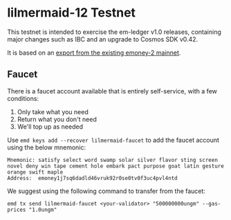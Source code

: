 # lilmermaid-12 Testnet

This testnet is intended to exercise the em-ledger v1.0 releases, containing major changes such as IBC and an upgrade to Cosmos SDK v0.42.

It is based on an [export from the existing emoney-2 mainnet](emoney-2.export.json).

## Faucet

There is a faucet account available that is entirely self-service, with a few conditions:

1) Only take what you need
2) Return what you don't need
3) We'll top up as needed

Use `emd keys add --recover lilmermaid-faucet` to add the faucet account using the below mnemonic:
```
Mnemonic: satisfy select word swamp solar silver flavor sting screen novel deny win tape cement hole embark pact purpose goat latin gesture orange swift maple
Address:  emoney1j7sq6dadld46vruk92r0se0tv0f3uc4pvl4ntd
```

We suggest using the following command to transfer from the faucet:
```
emd tx send lilmermaid-faucet <your-validator> "500000000ungm" --gas-prices "1.0ungm"
```
